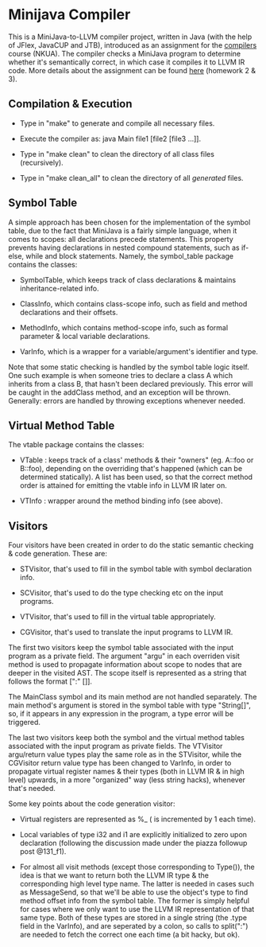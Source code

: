 # Minijava Compiler

This is a MiniJava-to-LLVM compiler project, written in Java (with the help of JFlex, JavaCUP and JTB), introduced
as an assignment for the [compilers](http://cgi.di.uoa.gr/~compilers) course (NKUA). The compiler checks a MiniJava
program to determine whether it's semantically correct, in which case it compiles it to LLVM IR code. More details
about the assignment can be found [here](http://cgi.di.uoa.gr/~compilers/project.html#hw2) (homework 2 & 3).


## Compilation & Execution

- Type in "make" to generate and compile all necessary files.

- Execute the compiler as: java Main file1 [file2 [file3 ...]].

- Type in "make clean" to clean the directory of all class files (recursively).

- Type in "make clean_all" to clean the directory of all *generated* files.


## Symbol Table

A simple approach has been chosen for the implementation of the symbol table, due to the fact
that MiniJava is a fairly simple language, when it comes to scopes: all declarations precede
statements. This property prevents having declarations in nested compound statements, such as
if-else, while and block statements. Namely, the symbol_table package contains the classes:

- SymbolTable, which keeps track of class declarations & maintains inheritance-related info.

- ClassInfo, which contains class-scope info, such as field and method declarations and their
  offsets.

- MethodInfo, which contains method-scope info, such as formal parameter & local variable
  declarations.

- VarInfo, which is a wrapper for a variable/argument's identifier and type.

Note that some static checking is handled by the symbol table logic itself. One such example
is when someone tries to declare a class A which inherits from a class B, that hasn't been
declared previously. This error will be caught in the addClass method, and an exception will
be thrown. Generally: errors are handled by throwing exceptions whenever needed.


## Virtual Method Table

The vtable package contains the classes:

- VTable : keeps track of a class' methods & their "owners" (eg. A::foo or B::foo), depending on
  the overriding that's happened (which can be determined statically). A list has been used, so
  that the correct method order is attained for emitting the vtable info in LLVM IR later on.

- VTInfo : wrapper around the method binding info (see above).


## Visitors

Four visitors have been created in order to do the static semantic checking & code generation.
These are:

- STVisitor, that's used to fill in the symbol table with symbol declaration info.

- SCVisitor, that's used to do the type checking etc on the input programs.

- VTVisitor, that's used to fill in the virtual table appropriately.

- CGVisitor, that's used to translate the input programs to LLVM IR.

The first two visitors keep the symbol table associated with the input program as a private
field. The argument "argu" in each overriden visit method is used to propagate information
about scope to nodes that are deeper in the visited AST. The scope itself is represented as
a string that follows the format <ClassIdentifier> [":" [<MethodIdentifier>]].

The MainClass symbol and its main method are not handled separately. The main method's
argument is stored in the symbol table with type "String[]", so, if it appears in any
expression in the program, a type error will be triggered.

The last two visitors keep both the symbol and the virtual method tables associated with the
input program as private fields. The VTVisitor argu/return value types play the same role as
in the STVisitor, while the CGVisitor return value type has been changed to VarInfo, in order
to propagate virtual register names & their types (both in LLVM IR & in high level) upwards,
in a more "organized" way (less string hacks), whenever that's needed.

Some key points about the code generation visitor:

- Virtual registers are represented as %_<number> (<number> is incremented by 1 each time).

- Local variables of type i32 and i1 are explicitly initialized to zero upon declaration
  (following the discussion made under the piazza followup post @131_f1).

- For almost all visit methods (except those corresponding to Type()), the idea is that we
  want to return both the LLVM IR type & the corresponding high level type name. The latter
  is needed in cases such as MessageSend, so that we'll be able to use the object's type to
  find method offset info from the symbol table. The former is simply helpful for cases where
  we only want to use the LLVM IR representation of that same type. Both of these types are
  stored in a single string (the .type field in the VarInfo), and are seperated by a colon,
  so calls to split(":") are needed to fetch the correct one each time (a bit hacky, but ok).

